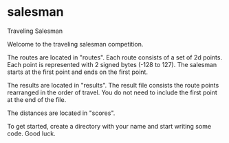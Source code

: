# salesman
Traveling Salesman

Welcome to the traveling salesman competition.

The routes are located in "routes". Each route consists of a set of 2d points. Each point is represented with 2 signed bytes (-128 to 127). The salesman starts at the first point and ends on the first point.

The results are located in "results". The result file consists the route points rearranged in the order of travel. You do not need to include the first point at the end of the file.

The distances are located in "scores".

To get started, create a directory with your name and start writing some code. Good luck.